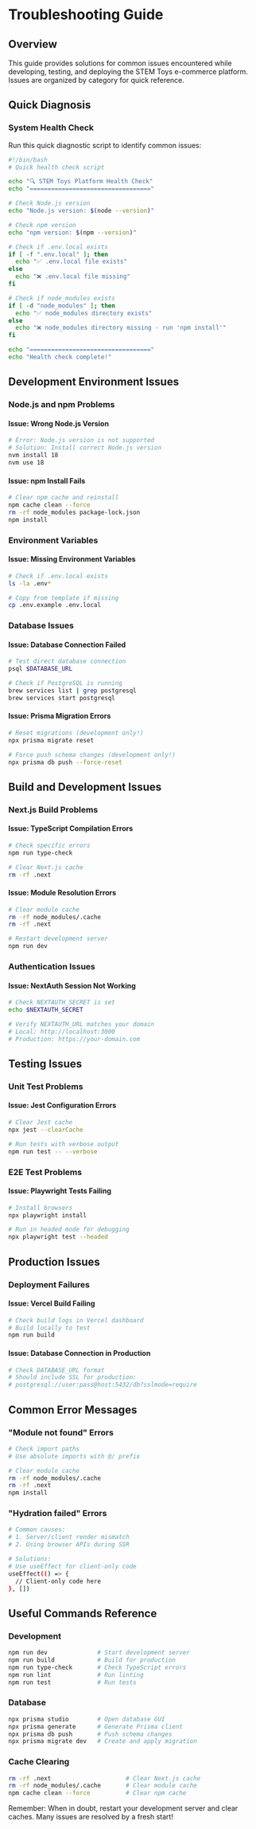 # Troubleshooting Guide

## Overview

This guide provides solutions for common issues encountered while developing,
testing, and deploying the STEM Toys e-commerce platform. Issues are organized
by category for quick reference.

## Quick Diagnosis

### System Health Check

Run this quick diagnostic script to identify common issues:

```bash
#!/bin/bash
# Quick health check script

echo "🔍 STEM Toys Platform Health Check"
echo "=================================="

# Check Node.js version
echo "Node.js version: $(node --version)"

# Check npm version
echo "npm version: $(npm --version)"

# Check if .env.local exists
if [ -f ".env.local" ]; then
  echo "✅ .env.local file exists"
else
  echo "❌ .env.local file missing"
fi

# Check if node_modules exists
if [ -d "node_modules" ]; then
  echo "✅ node_modules directory exists"
else
  echo "❌ node_modules directory missing - run 'npm install'"
fi

echo "=================================="
echo "Health check complete!"
```

## Development Environment Issues

### Node.js and npm Problems

#### Issue: Wrong Node.js Version

```bash
# Error: Node.js version is not supported
# Solution: Install correct Node.js version
nvm install 18
nvm use 18
```

#### Issue: npm Install Fails

```bash
# Clear npm cache and reinstall
npm cache clean --force
rm -rf node_modules package-lock.json
npm install
```

### Environment Variables

#### Issue: Missing Environment Variables

```bash
# Check if .env.local exists
ls -la .env*

# Copy from template if missing
cp .env.example .env.local
```

### Database Issues

#### Issue: Database Connection Failed

```bash
# Test direct database connection
psql $DATABASE_URL

# Check if PostgreSQL is running
brew services list | grep postgresql
brew services start postgresql
```

#### Issue: Prisma Migration Errors

```bash
# Reset migrations (development only!)
npx prisma migrate reset

# Force push schema changes (development only!)
npx prisma db push --force-reset
```

## Build and Development Issues

### Next.js Build Problems

#### Issue: TypeScript Compilation Errors

```bash
# Check specific errors
npm run type-check

# Clear Next.js cache
rm -rf .next
```

#### Issue: Module Resolution Errors

```bash
# Clear module cache
rm -rf node_modules/.cache
rm -rf .next

# Restart development server
npm run dev
```

### Authentication Issues

#### Issue: NextAuth Session Not Working

```bash
# Check NEXTAUTH_SECRET is set
echo $NEXTAUTH_SECRET

# Verify NEXTAUTH_URL matches your domain
# Local: http://localhost:3000
# Production: https://your-domain.com
```

## Testing Issues

### Unit Test Problems

#### Issue: Jest Configuration Errors

```bash
# Clear Jest cache
npx jest --clearCache

# Run tests with verbose output
npm run test -- --verbose
```

### E2E Test Problems

#### Issue: Playwright Tests Failing

```bash
# Install browsers
npx playwright install

# Run in headed mode for debugging
npx playwright test --headed
```

## Production Issues

### Deployment Failures

#### Issue: Vercel Build Failing

```bash
# Check build logs in Vercel dashboard
# Build locally to test
npm run build
```

#### Issue: Database Connection in Production

```bash
# Check DATABASE_URL format
# Should include SSL for production:
# postgresql://user:pass@host:5432/db?sslmode=require
```

## Common Error Messages

### "Module not found" Errors

```bash
# Check import paths
# Use absolute imports with @/ prefix

# Clear module cache
rm -rf node_modules/.cache
rm -rf .next
npm install
```

### "Hydration failed" Errors

```bash
# Common causes:
# 1. Server/client render mismatch
# 2. Using browser APIs during SSR

# Solutions:
# Use useEffect for client-only code
useEffect(() => {
  // Client-only code here
}, [])
```

## Useful Commands Reference

### Development

```bash
npm run dev              # Start development server
npm run build            # Build for production
npm run type-check       # Check TypeScript errors
npm run lint             # Run linting
npm run test             # Run tests
```

### Database

```bash
npx prisma studio        # Open database GUI
npx prisma generate      # Generate Prisma client
npx prisma db push       # Push schema changes
npx prisma migrate dev   # Create and apply migration
```

### Cache Clearing

```bash
rm -rf .next                     # Clear Next.js cache
rm -rf node_modules/.cache       # Clear module cache
npm cache clean --force          # Clear npm cache
```

Remember: When in doubt, restart your development server and clear caches. Many
issues are resolved by a fresh start!
